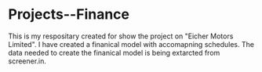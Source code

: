 # Projects--Finance
This is my respositary created for show the project on "Eicher Motors Limited". I have created a finanical model with accomapning schedules. The data needed to create the finanical model is being extarcted from screener.in.

